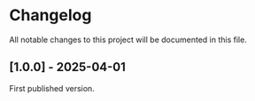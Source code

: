 # Changelog

All notable changes to this project will be documented in this file.

## [1.0.0] - 2025-04-01

First published version.
